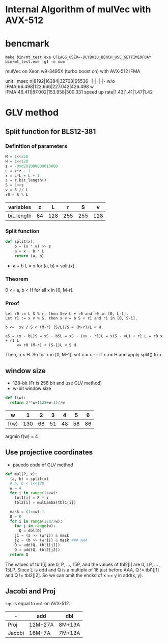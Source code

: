 # Internal Algorithm of mulVec with AVX-512

# bencmark

```
make bin/mt_test.exe CFLAGS_USER=-DCYBOZU_BENCH_USE_GETTIMEOFDAY
bin/mt_test.exe -g1 -n num
```

mulVec on Xeon w9-3495X (turbo boost on) with AVX-512 IFMA

unit : msec
n|8192|16384|32768|65536
-|-|-|-|-
w/o IFMA|66.498|122.666|227.042|426.498
w IFMA|46.411|87.002|153.958|300.331
speed up rate|1.43|1.41|1.47|1.42

# GLV method

## Split function for BLS12-381

### Definition of parameters

```python
M = 1<<256
H = 1<<128
z = -0xd201000000010000
L = z*z - 1
r = L*L + L + 1
s = r.bit_length()
S = 1<<s
v = S // L
r0 = S % L
```

variables|z|L|r|S|v
-|-|-|-|-|-
bit_length|64|128|255|255|128


### Split function
```python
def split(x):
    b = (x * v) >> s
    a = x - b * L
    return (a, b)
```
- a + b L = x for (a, b) = split(x).

### Theorem
0 <= a, b < H for all x in [0, M-r].

### Proof

```
Let r0 := L S % r, then S=v L + r0 and r0 in [0, L-1].
Let r1 := x v % S, then x v = b S + r1 and r1 in [0, S-1].
```

```
b <=  xv / S < (M-r) (S/L)/S = (M-r)/L < H.
```

```
aS = (x - bL)S = xS - bSL = xS - (xv - r1)L = x(S - vL) + r1 L = r0 x + r1 L
     <= r0 (M-r) + (S-1)L < S H.
```
Then, a < H.
So for x in [0, M-1], set x = x - r if x >= H and apply split() to x.

## window size
- 128-bit (Fr is 256 bit and use GLV method)
- w-bit window size

```python
def f(w):
  return 2**w+(128+w-1)//w
```

w|1|2|3|4|5|6
-|-|-|-|-|-|-
f(w)|130|68|51|48|58|86

argmin f(w) = 4

## Use projective coordinates

- psuedo code of GLV method

```python
def mul(P, x):
  (a, b) = split(x)
  # a, b < 1<<128
  w = 4
  for i in range(1<<w):
    tbl1[i] = P * i
    tbl2[i] = mulLamba(tbl1[i])

  mask = (1<<w)-1
  Q = 0
  for i in range(128//w):
    for j in range(w):
      Q = dbl(Q)
    j1 = (a >> (w*i)) & mask
    j2 = (b >> (w*i)) & mask ### AAA
    Q = add(Q, tbl1[j1])
    Q = add(Q, tbl2[j2])
  return Q
```
The values of tbl1[i] are 0, P, ..., 15P, and the values of tbl2[i] are 0, LP, ... , 15LP.
Since L is odd and Q is a multiple of 16 just before AAA, Q != tbl1[j1] and Q != tbl2[j2]. So we can omit the ehckd of x == y in add(x, y).

## Jacobi and Proj
`sqr` is equal to `mul` on AVX-512.

-|add|dbl
-|-|-
Proj|12M+27A|8M+13A
Jacobi|16M+7A|7M+12A
